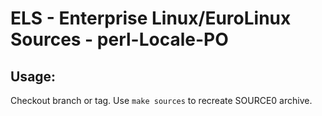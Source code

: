 # ELS - Enterprise Linux/EuroLinux Sources - perl-Locale-PO
 
## Usage:
  Checkout branch or tag. Use `make sources` to recreate  SOURCE0 archive.
